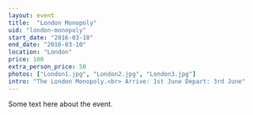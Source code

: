 ```yaml
---
layout: event
title:  "London Monopoly"
uid: "london-monopoly"
start_date: "2016-03-10"
end_date: "2016-03-10"
location: "London"
price: 100
extra_person_price: 50
photos: ["London1.jpg", "London2.jpg", "London3.jpg"]
intro: "The London Monopoly.<br> Arrive: 1st June Depart: 3rd June"
---
```


Some text here about the event.